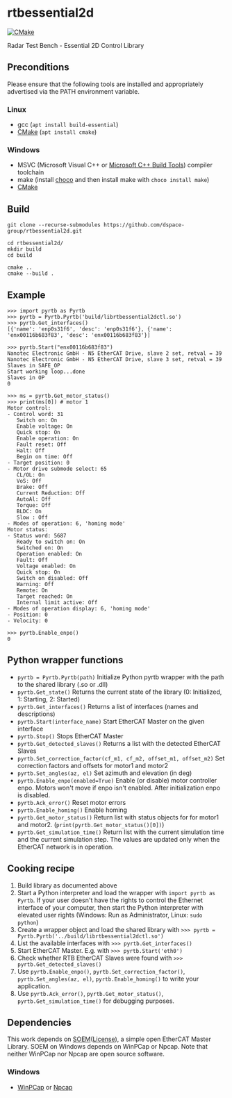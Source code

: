 # rtbessential2d
[![CMake](https://github.com/dspace-group/rtbessential2d/actions/workflows/cmake.yml/badge.svg)](https://github.com/dspace-group/rtbessential2d/actions/workflows/cmake.yml)

Radar Test Bench - Essential 2D Control Library

## Preconditions

Please ensure that the following tools are installed and appropriately advertised via the PATH environment variable.

### Linux

- gcc (`apt install build-essential`)
- [CMake](https://cmake.org/) (`apt install cmake`)

### Windows

- MSVC (Microsoft Visual C++ or [Microsoft C++ Build Tools](https://visualstudio.microsoft.com/visual-cpp-build-tools/)) compiler toolchain
- make (install [choco](https://chocolatey.org/install) and then install make with `choco install make`)
- [CMake](https://cmake.org/)

## Build

```
git clone --recurse-submodules https://github.com/dspace-group/rtbessential2d.git

cd rtbessential2d/
mkdir build
cd build

cmake ..
cmake --build .
```

## Example
```
>>> import pyrtb as Pyrtb
>>> pyrtb = Pyrtb.Pyrtb('build/librtbessential2dctl.so')
>>> pyrtb.Get_interfaces()
[{'name': 'enp0s31f6', 'desc': 'enp0s31f6'}, {'name': 'enx00116b683f83', 'desc': 'enx00116b683f83'}]

>>> pyrtb.Start("enx00116b683f83")
Nanotec Electronic GmbH - N5 EtherCAT Drive, slave 2 set, retval = 39
Nanotec Electronic GmbH - N5 EtherCAT Drive, slave 3 set, retval = 39
Slaves in SAFE_OP
Start working loop...done
Slaves in OP
0

>>> ms = pyrtb.Get_motor_status()
>>> print(ms[0]) # motor 1
Motor control:
- Control word: 31
   Switch on: On
   Enable voltage: On
   Quick stop: On
   Enable operation: On
   Fault reset: Off
   Halt: Off
   Begin on time: Off
- Target position: 0
- Motor drive submode select: 65
   CL/OL: On
   VoS: Off
   Brake: Off
   Current Reduction: Off
   AutoAl: Off
   Torque: Off
   BLDC: On
   Slow : Off
- Modes of operation: 6, 'homing mode'
Motor status:
- Status word: 5687
   Ready to switch on: On
   Switched on: On
   Operation enabled: On
   Fault: Off
   Voltage enabled: On
   Quick stop: On
   Switch on disabled: Off
   Warning: Off
   Remote: On
   Target reached: On
   Internal limit active: Off
- Modes of operation display: 6, 'homing mode'
- Position: 0
- Velocity: 0

>>> pyrtb.Enable_enpo()
0
```

## Python wrapper functions
- `pyrtb = Pyrtb.Pyrtb(path)` Initialize Python pyrtb wrapper with the path to the shared library (.so or .dll)
- `pyrtb.Get_state()` Returns the current state of the library (0: Initialized, 1: Starting, 2: Started)
- `pyrtb.Get_interfaces()` Returns a list of interfaces (names and descriptions)
- `pyrtb.Start(interface_name)` Start EtherCAT Master on the given interface
- `pyrtb.Stop()` Stops EtherCAT Master
- `pyrtb.Get_detected_slaves()` Returns a list with the detected EtherCAT Slaves
- `pyrtb.Set_correction_factor(cf_m1, cf_m2, offset_m1, offset_m2)` Set correction factors and offsets for motor1 and motor2
- `pyrtb.Set_angles(az, el)` Set azimuth and elevation (in deg)
- `pyrtb.Enable_enpo(enabled=True)` Enable (or disable) motor controller enpo. Motors won't move if enpo isn't enabled. After initialization enpo is disabled.
- `pyrtb.Ack_error()` Reset motor errors
- `pyrtb.Enable_homing()` Enable homing
- `pyrtb.Get_motor_status()` Return list with status objects for for motor1 and motor2. (`print(pyrtb.Get_motor_status()[0])`)
- `pyrtb.Get_simulation_time()` Return list with the current simulation time and the current simulation step. The values are updated only when the EtherCAT network is in operation.

## Cooking recipe
1. Build library as documented above
2. Start a Python interpreter and load the wrapper with `import pyrtb as Pyrtb`. If your user doesn't have the rights to control the Ethernet interface of your computer, then start the Python interpreter with elevated user rights (Windows: Run as Administrator, Linux: `sudo python`)
3. Create a wrapper object and load the shared library with `>>> pyrtb = Pyrtb.Pyrtb('../build/librtbessential2dctl.so')`
4. List the available interfaces with `>>> pyrtb.Get_interfaces()`
5. Start EtherCAT Master. E.g. with `>>> pyrtb.Start('eth0')`
6. Check whether RTB EtherCAT Slaves were found with `>>> pyrtb.Get_detected_slaves()`
7. Use `pyrtb.Enable_enpo()`, `pyrtb.Set_correction_factor()`, `pyrtb.Set_angles(az, el)`, `pyrtb.Enable_homing()` to write your application.
8. Use `pyrtb.Ack_error()`, `pyrtb.Get_motor_status()`, `pyrtb.Get_simulation_time()` for debugging purposes.

## Dependencies

This work depends on [SOEM](https://github.com/OpenEtherCATsociety/SOEM)([License](https://github.com/OpenEtherCATsociety/SOEM/blob/master/LICENSE)), a simple open EtherCAT Master Library. SOEM on Windows depends on WinPCap or Npcap. Note that neither WinPCap nor Npcap are open source software.

### Windows
- [WinPCap](https://www.winpcap.org/) or [Npcap](https://npcap.com/)
